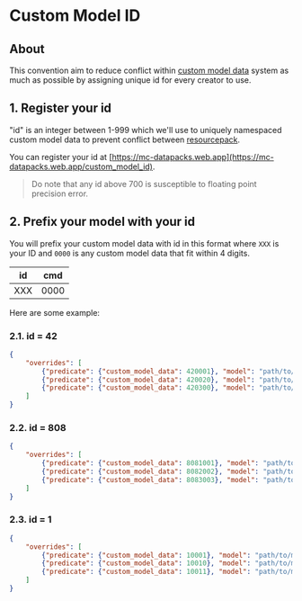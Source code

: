 # Custom Model ID

## About

This convention aim to reduce conflict within [custom model data](https://minecraft.gamepedia.com/Model#Item_tags) system as much as possible by assigning unique id for every creator to use.

## 1. Register your id

"id" is an integer between 1-999 which we'll use to uniquely namespaced custom model data to prevent conflict between [resourcepack](https://minecraft.gamepedia.com/Resource_pack).

You can register your id at [https://mc-datapacks.web.app](https://mc-datapacks.web.app/custom_model_id).
> Do note that any id above 700 is susceptible to floating point precision error.

## 2. Prefix your model with your id

You will prefix your custom model data with id in this format where `XXX` is your ID and `0000` is any custom model data that fit within 4 digits.

|id|cmd|
|---|----|
|XXX|0000|

Here are some example:

### 2.1. id = 42

```json
{
    "overrides": [
        {"predicate": {"custom_model_data": 420001}, "model": "path/to/model/1"},
        {"predicate": {"custom_model_data": 420020}, "model": "path/to/model/2"},
        {"predicate": {"custom_model_data": 420300}, "model": "path/to/model/3"}
    ]
}
```

### 2.2. id = 808

```json
{
    "overrides": [
        {"predicate": {"custom_model_data": 8081001}, "model": "path/to/model/1"},
        {"predicate": {"custom_model_data": 8082002}, "model": "path/to/model/2"},
        {"predicate": {"custom_model_data": 8083003}, "model": "path/to/model/3"}
    ]
}
```

### 2.3. id = 1

```json
{
    "overrides": [
        {"predicate": {"custom_model_data": 10001}, "model": "path/to/model/1"},
        {"predicate": {"custom_model_data": 10010}, "model": "path/to/model/2"},
        {"predicate": {"custom_model_data": 10011}, "model": "path/to/model/3"}
    ]
}
```
